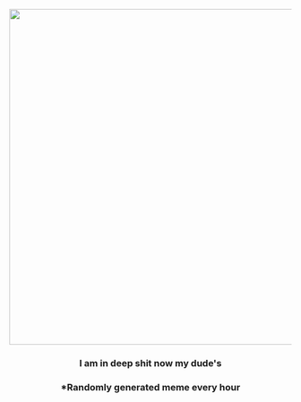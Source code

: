 <p align="center">
        <img src="https://i.redd.it/wh95s2zelju81.jpg" width="600" height="600">
        </p>
        <h3 align="center">I am in deep shit now my dude's</h3>
        <h3 align="center">*Randomly generated meme every hour</h3>
    